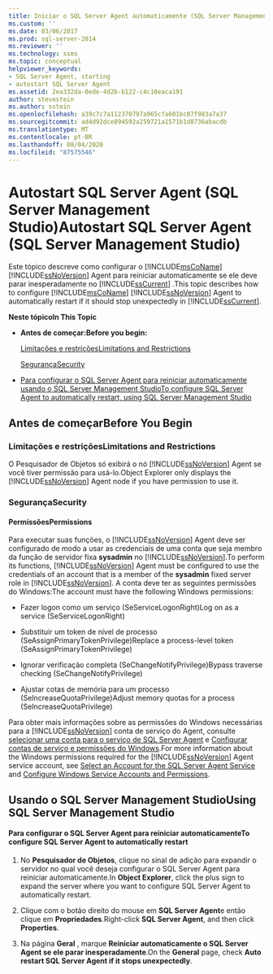 ```yaml
---
title: Iniciar o SQL Server Agent automaticamente (SQL Server Management Studio) | Microsoft Docs
ms.custom: ''
ms.date: 03/06/2017
ms.prod: sql-server-2014
ms.reviewer: ''
ms.technology: ssms
ms.topic: conceptual
helpviewer_keywords:
- SQL Server Agent, starting
- autostart SQL Server Agent
ms.assetid: 2ea332da-0ede-4d2b-b122-c4c10eaca191
author: stevestein
ms.author: sstein
ms.openlocfilehash: a39c7c7a112370797a965cfa601bc07f983a7a37
ms.sourcegitcommit: ad4d92dce894592a259721a1571b1d8736abacdb
ms.translationtype: MT
ms.contentlocale: pt-BR
ms.lasthandoff: 08/04/2020
ms.locfileid: "87575546"
---
```

# <a name="autostart-sql-server-agent-sql-server-management-studio"></a><span data-ttu-id="0d142-102">Autostart SQL Server Agent (SQL Server Management Studio)</span><span class="sxs-lookup"><span data-stu-id="0d142-102">Autostart SQL Server Agent (SQL Server Management Studio)</span></span>
  <span data-ttu-id="0d142-103">Este tópico descreve como configurar o [!INCLUDE[msCoName](../../includes/msconame-md.md)] [!INCLUDE[ssNoVersion](../../includes/ssnoversion-md.md)] Agent para reiniciar automaticamente se ele deve parar inesperadamente no [!INCLUDE[ssCurrent](../../includes/sscurrent-md.md)] .</span><span class="sxs-lookup"><span data-stu-id="0d142-103">This topic describes how to configure [!INCLUDE[msCoName](../../includes/msconame-md.md)] [!INCLUDE[ssNoVersion](../../includes/ssnoversion-md.md)] Agent to automatically restart if it should stop unexpectedly in [!INCLUDE[ssCurrent](../../includes/sscurrent-md.md)].</span></span>  
  
 <span data-ttu-id="0d142-104">**Neste tópico**</span><span class="sxs-lookup"><span data-stu-id="0d142-104">**In This Topic**</span></span>  
  
-   <span data-ttu-id="0d142-105">**Antes de começar:**</span><span class="sxs-lookup"><span data-stu-id="0d142-105">**Before you begin:**</span></span>  
  
     [<span data-ttu-id="0d142-106">Limitações e restrições</span><span class="sxs-lookup"><span data-stu-id="0d142-106">Limitations and Restrictions</span></span>](#Restrictions)  
  
     [<span data-ttu-id="0d142-107">Segurança</span><span class="sxs-lookup"><span data-stu-id="0d142-107">Security</span></span>](#Security)  
  
-   [<span data-ttu-id="0d142-108">Para configurar o SQL Server Agent para reiniciar automaticamente usando o SQL Server Management Studio</span><span class="sxs-lookup"><span data-stu-id="0d142-108">To configure SQL Server Agent to automatically restart, using SQL Server Management Studio</span></span>](#SSMSProcedure)  
  
##  <a name="before-you-begin"></a><a name="BeforeYouBegin"></a> <span data-ttu-id="0d142-109">Antes de começar</span><span class="sxs-lookup"><span data-stu-id="0d142-109">Before You Begin</span></span>  
  
###  <a name="limitations-and-restrictions"></a><a name="Restrictions"></a> <span data-ttu-id="0d142-110">Limitações e restrições</span><span class="sxs-lookup"><span data-stu-id="0d142-110">Limitations and Restrictions</span></span>  
 <span data-ttu-id="0d142-111">O Pesquisador de Objetos só exibirá o nó [!INCLUDE[ssNoVersion](../../includes/ssnoversion-md.md)] Agent se você tiver permissão para usá-lo.</span><span class="sxs-lookup"><span data-stu-id="0d142-111">Object Explorer only displays the [!INCLUDE[ssNoVersion](../../includes/ssnoversion-md.md)] Agent node if you have permission to use it.</span></span>  
  
###  <a name="security"></a><a name="Security"></a> <span data-ttu-id="0d142-112">Segurança</span><span class="sxs-lookup"><span data-stu-id="0d142-112">Security</span></span>  
  
####  <a name="permissions"></a><a name="Permissions"></a> <span data-ttu-id="0d142-113">Permissões</span><span class="sxs-lookup"><span data-stu-id="0d142-113">Permissions</span></span>  
 <span data-ttu-id="0d142-114">Para executar suas funções, o [!INCLUDE[ssNoVersion](../../includes/ssnoversion-md.md)] Agent deve ser configurado de modo a usar as credenciais de uma conta que seja membro da função de servidor fixa **sysadmin** no [!INCLUDE[ssNoVersion](../../includes/ssnoversion-md.md)].</span><span class="sxs-lookup"><span data-stu-id="0d142-114">To perform its functions, [!INCLUDE[ssNoVersion](../../includes/ssnoversion-md.md)] Agent must be configured to use the credentials of an account that is a member of the **sysadmin** fixed server role in [!INCLUDE[ssNoVersion](../../includes/ssnoversion-md.md)].</span></span> <span data-ttu-id="0d142-115">A conta deve ter as seguintes permissões do Windows:</span><span class="sxs-lookup"><span data-stu-id="0d142-115">The account must have the following Windows permissions:</span></span>  
  
-   <span data-ttu-id="0d142-116">Fazer logon como um serviço (SeServiceLogonRight)</span><span class="sxs-lookup"><span data-stu-id="0d142-116">Log on as a service (SeServiceLogonRight)</span></span>  
  
-   <span data-ttu-id="0d142-117">Substituir um token de nível de processo (SeAssignPrimaryTokenPrivilege)</span><span class="sxs-lookup"><span data-stu-id="0d142-117">Replace a process-level token (SeAssignPrimaryTokenPrivilege)</span></span>  
  
-   <span data-ttu-id="0d142-118">Ignorar verificação completa (SeChangeNotifyPrivilege)</span><span class="sxs-lookup"><span data-stu-id="0d142-118">Bypass traverse checking (SeChangeNotifyPrivilege)</span></span>  
  
-   <span data-ttu-id="0d142-119">Ajustar cotas de memória para um processo (SeIncreaseQuotaPrivilege)</span><span class="sxs-lookup"><span data-stu-id="0d142-119">Adjust memory quotas for a process (SeIncreaseQuotaPrivilege)</span></span>  
  
 <span data-ttu-id="0d142-120">Para obter mais informações sobre as permissões do Windows necessárias para a [!INCLUDE[ssNoVersion](../../includes/ssnoversion-md.md)] conta de serviço do Agent, consulte [selecionar uma conta para o serviço de SQL Server Agent](select-an-account-for-the-sql-server-agent-service.md) e [Configurar contas de serviço e permissões do Windows](../../database-engine/configure-windows/configure-windows-service-accounts-and-permissions.md).</span><span class="sxs-lookup"><span data-stu-id="0d142-120">For more information about the Windows permissions required for the [!INCLUDE[ssNoVersion](../../includes/ssnoversion-md.md)] Agent service account, see [Select an Account for the SQL Server Agent Service](select-an-account-for-the-sql-server-agent-service.md) and [Configure Windows Service Accounts and Permissions](../../database-engine/configure-windows/configure-windows-service-accounts-and-permissions.md).</span></span>  
  
##  <a name="using-sql-server-management-studio"></a><a name="SSMSProcedure"></a> <span data-ttu-id="0d142-121">Usando o SQL Server Management Studio</span><span class="sxs-lookup"><span data-stu-id="0d142-121">Using SQL Server Management Studio</span></span>  
  
#### <a name="to-configure-sql-server-agent-to-automatically-restart"></a><span data-ttu-id="0d142-122">Para configurar o SQL Server Agent para reiniciar automaticamente</span><span class="sxs-lookup"><span data-stu-id="0d142-122">To configure SQL Server Agent to automatically restart</span></span>  
  
1.  <span data-ttu-id="0d142-123">No **Pesquisador de Objetos**, clique no sinal de adição para expandir o servidor no qual você deseja configurar o SQL Server Agent para reiniciar automaticamente.</span><span class="sxs-lookup"><span data-stu-id="0d142-123">In **Object Explorer**, click the plus sign to expand the server where you want to configure SQL Server Agent to automatically restart.</span></span>  
  
2.  <span data-ttu-id="0d142-124">Clique com o botão direito do mouse em **SQL Server Agent**e então clique em **Propriedades**.</span><span class="sxs-lookup"><span data-stu-id="0d142-124">Right-click **SQL Server Agent**, and then click **Properties**.</span></span>  
  
3.  <span data-ttu-id="0d142-125">Na página **Geral** , marque **Reiniciar automaticamente o SQL Server Agent se ele parar inesperadamente**.</span><span class="sxs-lookup"><span data-stu-id="0d142-125">On the **General** page, check **Auto restart SQL Server Agent if it stops unexpectedly**.</span></span>  
  
  
